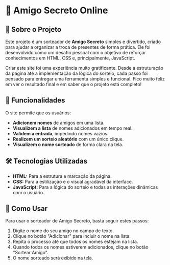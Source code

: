 # 🎁 Amigo Secreto Online

## 🌟 Sobre o Projeto

Este projeto é um sorteador de **Amigo Secreto** simples e divertido, criado para ajudar a organizar a troca de presentes de forma prática. Ele foi desenvolvido como um desafio pessoal com o objetivo de reforçar conhecimentos em HTML, CSS e, principalmente, JavaScript.

Criar este site foi uma experiência muito gratificante. Desde a estruturação da página até a implementação da lógica do sorteio, cada passo foi pensado para entregar uma ferramenta simples e funcional. Fico muito feliz em ver o resultado final e em saber que o projeto está completo\!

## 🚀 Funcionalidades

O site permite que os usuários:

  * **Adicionem nomes** de amigos em uma lista.
  * **Visualizem a lista** de nomes adicionados em tempo real.
  * **Validem a entrada**, impedindo nomes vazios.
  * **Realizem um sorteio aleatório** com um único clique.
  * **Visualizem o nome sorteado** de forma clara na tela.

## 🛠️ Tecnologias Utilizadas

  * **HTML:** Para a estrutura e marcação da página.
  * **CSS:** Para a estilização e o visual agradável da interface.
  * **JavaScript:** Para a lógica do sorteio e todas as interações dinâmicas com o usuário.

## 📖 Como Usar

Para usar o sorteador de Amigo Secreto, basta seguir estes passos:

1.  Digite o nome do seu amigo no campo de texto.
2.  Clique no botão "Adicionar" para incluir o nome na lista.
3.  Repita o processo até que todos os nomes estejam na lista.
4.  Quando todos os nomes estiverem adicionados, clique no botão "Sortear Amigo".
5.  O nome sorteado será exibido na tela.
